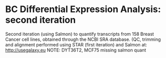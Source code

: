 # BC Differential Expression Analysis: second iteration 
Second iteration (using Salmon) to quantify transcripts from 158 Breast Cancer cell lines, obtained through the NCBI SRA database. (QC, trimming and alignment performed using STAR (first iteration) and Salmon at: http://usegalaxy.eu
NOTE: DYT36T2, MCF75 missing salmon quant
